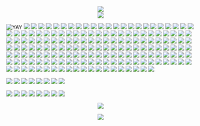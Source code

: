 <div align="center">
  <img src="https://i.imgur.com/OENeC3X.gif">
</div>

<div align="center">
  <img src="https://64.media.tumblr.com/8bf1243f970d29430e0155c934d75e08/70252f7e838b0c36-49/s400x600/fa0c123006b7346296343e294321516283844805.gifv">
</div>

![YAY](https://64.media.tumblr.com/ab68588e32528f21df918c955dacf057/6ee1344952d88480-3a/s100x200/e79968686ce11c42bd9ef69d84745d701bc41dc4.gifv) ![](https://64.media.tumblr.com/aff4268912f646c1c768a12bbc63af67/534e74bc72593726-38/s100x200/affa163b1ec4f1d1ae46929012f5b87b60f2285c.gifv) ![](https://images-wixmp-ed30a86b8c4ca887773594c2.wixmp.com/f/c6422739-64cf-4154-aca6-b0f478801ff9/d38zlq8-0cb53977-9569-4b9e-ad66-5934d92df95c.gif?token=eyJ0eXAiOiJKV1QiLCJhbGciOiJIUzI1NiJ9.eyJzdWIiOiJ1cm46YXBwOjdlMGQxODg5ODIyNjQzNzNhNWYwZDQxNWVhMGQyNmUwIiwiaXNzIjoidXJuOmFwcDo3ZTBkMTg4OTgyMjY0MzczYTVmMGQ0MTVlYTBkMjZlMCIsIm9iaiI6W1t7InBhdGgiOiJcL2ZcL2M2NDIyNzM5LTY0Y2YtNDE1NC1hY2E2LWIwZjQ3ODgwMWZmOVwvZDM4emxxOC0wY2I1Mzk3Ny05NTY5LTRiOWUtYWQ2Ni01OTM0ZDkyZGY5NWMuZ2lmIn1dXSwiYXVkIjpbInVybjpzZXJ2aWNlOmZpbGUuZG93bmxvYWQiXX0.H8I1P--llKbXTauDVoGdvNSOJdTp6Yq0dOt898DLgrA) ![](https://images-wixmp-ed30a86b8c4ca887773594c2.wixmp.com/f/c6422739-64cf-4154-aca6-b0f478801ff9/d399khk-01742b1a-7342-4183-b52c-663552639726.gif?token=eyJ0eXAiOiJKV1QiLCJhbGciOiJIUzI1NiJ9.eyJzdWIiOiJ1cm46YXBwOjdlMGQxODg5ODIyNjQzNzNhNWYwZDQxNWVhMGQyNmUwIiwiaXNzIjoidXJuOmFwcDo3ZTBkMTg4OTgyMjY0MzczYTVmMGQ0MTVlYTBkMjZlMCIsIm9iaiI6W1t7InBhdGgiOiJcL2ZcL2M2NDIyNzM5LTY0Y2YtNDE1NC1hY2E2LWIwZjQ3ODgwMWZmOVwvZDM5OWtoay0wMTc0MmIxYS03MzQyLTQxODMtYjUyYy02NjM1NTI2Mzk3MjYuZ2lmIn1dXSwiYXVkIjpbInVybjpzZXJ2aWNlOmZpbGUuZG93bmxvYWQiXX0.NtV6XOe-88ehgOE1UPtUEIsD6BAlFPEQrtgvgmgS1mo) ![](https://images-wixmp-ed30a86b8c4ca887773594c2.wixmp.com/f/be239e8a-a89e-4b61-84ba-a1062beb9d3c/d4k95mp-31d89a05-75db-4bfd-8fb9-a478cfad6494.gif?token=eyJ0eXAiOiJKV1QiLCJhbGciOiJIUzI1NiJ9.eyJzdWIiOiJ1cm46YXBwOjdlMGQxODg5ODIyNjQzNzNhNWYwZDQxNWVhMGQyNmUwIiwiaXNzIjoidXJuOmFwcDo3ZTBkMTg4OTgyMjY0MzczYTVmMGQ0MTVlYTBkMjZlMCIsIm9iaiI6W1t7InBhdGgiOiJcL2ZcL2JlMjM5ZThhLWE4OWUtNGI2MS04NGJhLWExMDYyYmViOWQzY1wvZDRrOTVtcC0zMWQ4OWEwNS03NWRiLTRiZmQtOGZiOS1hNDc4Y2ZhZDY0OTQuZ2lmIn1dXSwiYXVkIjpbInVybjpzZXJ2aWNlOmZpbGUuZG93bmxvYWQiXX0.EMKc43OmMN-rSpe86fCtLQwTBOPX5jwGlGKAgVAO98E) ![](https://64.media.tumblr.com/fcda82aa904035b4a82c8ce06b1eae99/51513407471ed0ec-df/s250x400/075464ec5c8a9e5b9e9641684a106452e72da1bf.gifv) ![](https://64.media.tumblr.com/026c62d838ba8db0668635b05052fe0b/51513407471ed0ec-0d/s100x200/db07495e86afaa5c19032c55374c2976a1111763.gifv) ![](https://64.media.tumblr.com/8d41a28a739e252782e64a30e64bee88/51513407471ed0ec-bd/s250x400/0579f2ceff80040367814196453a213db782381c.gifv) ![](https://64.media.tumblr.com/5788aa415ada3ccdace69f5913b474e1/51513407471ed0ec-b3/s250x400/182aef1004dd0e3e57a11e790a0464f08ed09439.gifv) ![](https://64.media.tumblr.com/367b3653f1a7c40d6a29de664aae5169/86b6f36130776341-c4/s100x200/eb53a1551a96102630e1835932aceb6c02c6bad9.gifv) ![](https://64.media.tumblr.com/5ce40838c9b267c4f6e363fcef7f3882/af9f47ae56290b28-21/s250x400/ba45cdce3efad914a939728bfb3443a2b201ba43.gifv) ![](https://64.media.tumblr.com/a0e50c44cf83706474d97c902bfa5229/af9f47ae56290b28-63/s250x400/c4bfb2a8f3cc8f00d586c6d92a8b2a886018dc4c.gifv) ![](https://64.media.tumblr.com/37cd58450ad29812e243c89551cee7bf/37f1190af59cd67f-a8/s100x200/5dd7a503af5b2ab15782e1b7261b3e18181b2b51.pnj) ![](https://64.media.tumblr.com/d66e503303bae4dbf6cad274912fa7b6/537b0b09ba701db7-78/s100x200/9c444335ae0c03bd264b247e53322cd90416e6e1.gifv) ![](https://64.media.tumblr.com/cfd47fa6324743c07801b8eb186e0128/537b0b09ba701db7-6c/s100x200/55e5a70e5e8826b05a840d2cf33ce67c66075975.gifv) ![](https://64.media.tumblr.com/32fcd7d93a7a86a0c83be46b222ec030/d036e29354923fc6-64/s250x400/cbc7298e2acaf23c78b2345a433e9aa0f3adea96.gifv) ![](https://64.media.tumblr.com/8cf3be298050db119000cf6bbc0c219b/d036e29354923fc6-72/s250x400/418286cb8614256ed26cce5c788c06fbc4554fb1.gifv) ![](https://64.media.tumblr.com/4ece9de19518b9e24253696f3996cdad/472eb48a98bb8584-a6/s100x200/2557918dbc19671ad5486e44a03d7db4fe1ab7a9.gifv) ![](https://64.media.tumblr.com/289292c917dd20f644182154906113c1/472eb48a98bb8584-4d/s100x200/9717c5a539fafe1c30312b5eead5f93b78f344b3.gifv) ![](https://64.media.tumblr.com/45c7eed3e27e53131eda1c2f8bfd6e89/3052e5e9935eef72-b7/s250x400/aea4eb20ce1edc9f675199e5ebca078013d7e4a5.gifv) ![](https://64.media.tumblr.com/9511745d8e10b0c89ac5f2d4ac0b9d63/3052e5e9935eef72-7f/s250x400/f750d0ca426d90bf84bbd659efcd5157f9eed05f.gifv) ![](https://64.media.tumblr.com/5bcd3970df077955350b982c758fa21c/3052e5e9935eef72-96/s250x400/127987c770dc378543d765b8320ae15808a5abd0.gifv) ![](https://64.media.tumblr.com/09118e70e6490f5542ebd20799195174/cf2b0bb2bae51816-80/s100x200/7fa4fa84aa330dfdca4fa0288f62e6f1e7eba776.gifv) ![](https://64.media.tumblr.com/edbce998a95e3c5b18990cce66902b03/a296a230c64523ed-b9/s250x400/4f2d9590bc7dc5f70111da392f5163a80d28840f.pnj) ![](https://64.media.tumblr.com/f75d14da57ca1ac2421e660f18deed0f/755638cd6f9e9fe2-3c/s100x200/d055806dfeef94f69b1926e0ea8d80c59bd36ae6.gifv) ![](https://64.media.tumblr.com/3f1c66129aeed997624109e2ef031715/755638cd6f9e9fe2-35/s250x400/e33b3dbe4d8dde7501b534ec331575b2c7b40db5.webp) ![](https://64.media.tumblr.com/3b988efbf2381d14644fce8c9b4c787b/fc2ee96849dc364d-18/s100x200/ff0391e9656aa4611c24d001e2c27103891c9c21.gifv) ![](https://64.media.tumblr.com/32203896652739d9b4ff843c74ca19cc/a759187eb386162a-2b/s100x200/713fed37f29b8f8e8a11e6b96cbb0723dd835dc8.pnj) ![](https://64.media.tumblr.com/0fe74bc6305932a7c54d856e77867998/d9b7d358b488e571-48/s100x200/e3a30a5699c064fea7cb1b56589e06847c800d9c.pnj) ![](https://64.media.tumblr.com/72cd1d3373e21281ee837a5510b3d831/86de585c3a80f0f8-c4/s100x200/96f99a92d73a5a5f22476a531ffe07e1c2b59fb2.gifv) ![](https://64.media.tumblr.com/c7075b059a382b1dcf49379d7973aee2/c3dea05a993aecd1-0b/s100x200/b5fac96bb323a1376932691e4a914047cc644f2b.gifv) ![](https://64.media.tumblr.com/724f02f5ce65677426f553d2dff1d1ff/f96570e26efe3b06-e4/s100x200/af8c808c282b5a1f1d5f527c4f9ce766fb4d9cf1.pnj) ![](https://64.media.tumblr.com/e34ebc09201bcdc600385daa5e018448/0fe77189432ebb60-ce/s100x200/4fb39d826e071521f2e2e136eb0f8272883b6b55.gifv) ![](https://64.media.tumblr.com/7f572abe07ad7e4b1feb478b12aa9f98/9c37e27fefc7eb91-1c/s100x200/bed364c1903e56704f6e8a3ad732489a976b62f5.gifv) ![](https://64.media.tumblr.com/9d51e9710d24283290d83c095614f818/2be3d7b7e3b8925d-67/s100x200/21238fd5b8b00e8e41b7bfb3d313f36b0a212cb9.gifv) ![](https://64.media.tumblr.com/1eadf0e3bb3b804953f118858bfb137d/799b250436f9bdca-1e/s100x200/018af6b881a0641782655be93182d0ee36c3f776.pnj) ![](https://64.media.tumblr.com/05094a4ccf50c7fc19f1af4e16e15157/a2449034dda962f9-d9/s100x200/4287af81dda2e1d04328aaef3c3b4a94d8dad17c.pnj) ![](https://64.media.tumblr.com/5fa391b151fe53aa5924bcf25993c202/147e422eed2ecc0d-6c/s100x200/070bf669adeda4b44d0d92a0d53ace4945284f05.gifv) ![](https://64.media.tumblr.com/1c966495c63dbb3c9735a3bfd6a4c79c/3874eebd1eb736d4-f5/s250x400/a8ff90fc7216727de89469cc7878d50d286da77c.gifv) ![](https://64.media.tumblr.com/da2dd4094e44c354c52d03b3ba8a6ecc/430287f45c8133f7-20/s100x200/5ebb26b002c4ef67e2fc4907a081e001101a12b2.pnj) ![](https://64.media.tumblr.com/052a7138bba8169bae72a97209d50095/b74de6ba383df9b4-d7/s250x400/59d62b7c1fc47bb6586657d9b4770ddf13e35256.pnj) ![](https://64.media.tumblr.com/90923a08adf3217974c194e78b3081d5/9589fef0b2dd83d5-80/s250x400/cb7ea696a9fbefecf6c52c5d81e9a6f06018a35b.pnj) ![](https://64.media.tumblr.com/a1cf30abca8357e444cb400061836a4b/2e2f6d8d78e3755e-25/s100x200/b496a806d299aff994fdf3d2027fcbf5a7b6460c.gifv) ![](https://64.media.tumblr.com/8f81760a02fd37137442e81e51762ebe/f4ef729f756e4c4b-af/s100x200/8c6218d5d398eeee63c2cc8ea8084489adfa61c0.gifv) ![](https://64.media.tumblr.com/da9a0c1ebe513a852c84511d5835593a/fea94a31643442fb-cc/s100x200/5ec47f14761184d00c63c95fbee9315de571bc90.webp) ![](https://images-wixmp-ed30a86b8c4ca887773594c2.wixmp.com/f/d1ec0bd0-8f09-4540-8a1a-a7942219e642/dexllyv-3ed55ede-b76a-4b0e-abf0-1f93be958b36.gif?token=eyJ0eXAiOiJKV1QiLCJhbGciOiJIUzI1NiJ9.eyJzdWIiOiJ1cm46YXBwOjdlMGQxODg5ODIyNjQzNzNhNWYwZDQxNWVhMGQyNmUwIiwiaXNzIjoidXJuOmFwcDo3ZTBkMTg4OTgyMjY0MzczYTVmMGQ0MTVlYTBkMjZlMCIsIm9iaiI6W1t7InBhdGgiOiJcL2ZcL2QxZWMwYmQwLThmMDktNDU0MC04YTFhLWE3OTQyMjE5ZTY0MlwvZGV4bGx5di0zZWQ1NWVkZS1iNzZhLTRiMGUtYWJmMC0xZjkzYmU5NThiMzYuZ2lmIn1dXSwiYXVkIjpbInVybjpzZXJ2aWNlOmZpbGUuZG93bmxvYWQiXX0.Q3oQ1eHsrlQNmVpU2h0mVDh4pdQsX44NnOhV6lOzYZI) ![](https://images-wixmp-ed30a86b8c4ca887773594c2.wixmp.com/f/8df76d20-7c20-446f-a95f-cb37223813e2/d5xztx5-883edb32-cd5a-4585-8357-ffa06467cb1a.png?token=eyJ0eXAiOiJKV1QiLCJhbGciOiJIUzI1NiJ9.eyJzdWIiOiJ1cm46YXBwOjdlMGQxODg5ODIyNjQzNzNhNWYwZDQxNWVhMGQyNmUwIiwiaXNzIjoidXJuOmFwcDo3ZTBkMTg4OTgyMjY0MzczYTVmMGQ0MTVlYTBkMjZlMCIsIm9iaiI6W1t7InBhdGgiOiJcL2ZcLzhkZjc2ZDIwLTdjMjAtNDQ2Zi1hOTVmLWNiMzcyMjM4MTNlMlwvZDV4enR4NS04ODNlZGIzMi1jZDVhLTQ1ODUtODM1Ny1mZmEwNjQ2N2NiMWEucG5nIn1dXSwiYXVkIjpbInVybjpzZXJ2aWNlOmZpbGUuZG93bmxvYWQiXX0.ufKouFEuOWwJMobPfcSBtGvE-MsdSI6nPUjjqtRSeb0) ![](https://images-wixmp-ed30a86b8c4ca887773594c2.wixmp.com/f/d1ec0bd0-8f09-4540-8a1a-a7942219e642/dexj9rj-ff89a9a6-0cea-48b8-b252-a855e1167c62.gif?token=eyJ0eXAiOiJKV1QiLCJhbGciOiJIUzI1NiJ9.eyJzdWIiOiJ1cm46YXBwOjdlMGQxODg5ODIyNjQzNzNhNWYwZDQxNWVhMGQyNmUwIiwiaXNzIjoidXJuOmFwcDo3ZTBkMTg4OTgyMjY0MzczYTVmMGQ0MTVlYTBkMjZlMCIsIm9iaiI6W1t7InBhdGgiOiJcL2ZcL2QxZWMwYmQwLThmMDktNDU0MC04YTFhLWE3OTQyMjE5ZTY0MlwvZGV4ajlyai1mZjg5YTlhNi0wY2VhLTQ4YjgtYjI1Mi1hODU1ZTExNjdjNjIuZ2lmIn1dXSwiYXVkIjpbInVybjpzZXJ2aWNlOmZpbGUuZG93bmxvYWQiXX0.sNlo7wKN6ZarQuyzPCYt9RxyA8MWw0SXV-nuPiypz0s) ![](https://64.media.tumblr.com/b6e53187a5d3f71bdb10113fa58fd22a/656e3b7d318a9d6d-bf/s250x400/897d41fefa4ed5b3708e813852cfcdef89e88021.gifv) ![](https://64.media.tumblr.com/be390be6723dc83f81cb62fd2fb0a134/e58cb57367f08ae0-4b/s100x200/e0d81e32674ecb808f98035de3659e3d0922c6a5.gifv) ![](https://images-wixmp-ed30a86b8c4ca887773594c2.wixmp.com/f/d1ec0bd0-8f09-4540-8a1a-a7942219e642/dexptqd-c001f403-c546-45e5-af75-744be697bd40.gif?token=eyJ0eXAiOiJKV1QiLCJhbGciOiJIUzI1NiJ9.eyJzdWIiOiJ1cm46YXBwOjdlMGQxODg5ODIyNjQzNzNhNWYwZDQxNWVhMGQyNmUwIiwiaXNzIjoidXJuOmFwcDo3ZTBkMTg4OTgyMjY0MzczYTVmMGQ0MTVlYTBkMjZlMCIsIm9iaiI6W1t7InBhdGgiOiJcL2ZcL2QxZWMwYmQwLThmMDktNDU0MC04YTFhLWE3OTQyMjE5ZTY0MlwvZGV4cHRxZC1jMDAxZjQwMy1jNTQ2LTQ1ZTUtYWY3NS03NDRiZTY5N2JkNDAuZ2lmIn1dXSwiYXVkIjpbInVybjpzZXJ2aWNlOmZpbGUuZG93bmxvYWQiXX0.6JoNbDkeXVsGijROiKV67a873MKinHqoql_vEX7fPM8) ![](https://images-wixmp-ed30a86b8c4ca887773594c2.wixmp.com/f/d1ec0bd0-8f09-4540-8a1a-a7942219e642/dexntrf-643e8b90-c0df-4a45-91ba-e55de14bc634.gif?token=eyJ0eXAiOiJKV1QiLCJhbGciOiJIUzI1NiJ9.eyJzdWIiOiJ1cm46YXBwOjdlMGQxODg5ODIyNjQzNzNhNWYwZDQxNWVhMGQyNmUwIiwiaXNzIjoidXJuOmFwcDo3ZTBkMTg4OTgyMjY0MzczYTVmMGQ0MTVlYTBkMjZlMCIsIm9iaiI6W1t7InBhdGgiOiJcL2ZcL2QxZWMwYmQwLThmMDktNDU0MC04YTFhLWE3OTQyMjE5ZTY0MlwvZGV4bnRyZi02NDNlOGI5MC1jMGRmLTRhNDUtOTFiYS1lNTVkZTE0YmM2MzQuZ2lmIn1dXSwiYXVkIjpbInVybjpzZXJ2aWNlOmZpbGUuZG93bmxvYWQiXX0.d7HIrIcf8Q4-c-KvbY1XHOYmqjcpRzLqi82vVSClDRA) ![](https://images-wixmp-ed30a86b8c4ca887773594c2.wixmp.com/f/3a75dcd6-7f71-473a-a840-521bff221cc9/d1ued8z-616d3b42-f9de-4e72-b8e5-adbb1459887c.png?token=eyJ0eXAiOiJKV1QiLCJhbGciOiJIUzI1NiJ9.eyJzdWIiOiJ1cm46YXBwOjdlMGQxODg5ODIyNjQzNzNhNWYwZDQxNWVhMGQyNmUwIiwiaXNzIjoidXJuOmFwcDo3ZTBkMTg4OTgyMjY0MzczYTVmMGQ0MTVlYTBkMjZlMCIsIm9iaiI6W1t7InBhdGgiOiJcL2ZcLzNhNzVkY2Q2LTdmNzEtNDczYS1hODQwLTUyMWJmZjIyMWNjOVwvZDF1ZWQ4ei02MTZkM2I0Mi1mOWRlLTRlNzItYjhlNS1hZGJiMTQ1OTg4N2MucG5nIn1dXSwiYXVkIjpbInVybjpzZXJ2aWNlOmZpbGUuZG93bmxvYWQiXX0.UKLwwF_cNcAIrfiY2YsjbweT-LQY13VFwJSQrw10MMQ) ![](https://images-wixmp-ed30a86b8c4ca887773594c2.wixmp.com/f/041e8540-7e8a-4914-a239-e7dfeae14c7e/dcr4mmc-2eb2da53-cbf7-486b-803d-cd73193c3130.png?token=eyJ0eXAiOiJKV1QiLCJhbGciOiJIUzI1NiJ9.eyJzdWIiOiJ1cm46YXBwOjdlMGQxODg5ODIyNjQzNzNhNWYwZDQxNWVhMGQyNmUwIiwiaXNzIjoidXJuOmFwcDo3ZTBkMTg4OTgyMjY0MzczYTVmMGQ0MTVlYTBkMjZlMCIsIm9iaiI6W1t7InBhdGgiOiJcL2ZcLzA0MWU4NTQwLTdlOGEtNDkxNC1hMjM5LWU3ZGZlYWUxNGM3ZVwvZGNyNG1tYy0yZWIyZGE1My1jYmY3LTQ4NmItODAzZC1jZDczMTkzYzMxMzAucG5nIn1dXSwiYXVkIjpbInVybjpzZXJ2aWNlOmZpbGUuZG93bmxvYWQiXX0.utWAkTWG_QlC_KTQbDjPjBU32GG-Ghi0JkkOyAUKchU) ![](https://images-wixmp-ed30a86b8c4ca887773594c2.wixmp.com/f/87450420-ed10-41ac-ab90-059b058df5c3/dcu8bd4-c4ea5f8a-8beb-426d-b7b8-c515b69e64b5.png?token=eyJ0eXAiOiJKV1QiLCJhbGciOiJIUzI1NiJ9.eyJzdWIiOiJ1cm46YXBwOjdlMGQxODg5ODIyNjQzNzNhNWYwZDQxNWVhMGQyNmUwIiwiaXNzIjoidXJuOmFwcDo3ZTBkMTg4OTgyMjY0MzczYTVmMGQ0MTVlYTBkMjZlMCIsIm9iaiI6W1t7InBhdGgiOiJcL2ZcLzg3NDUwNDIwLWVkMTAtNDFhYy1hYjkwLTA1OWIwNThkZjVjM1wvZGN1OGJkNC1jNGVhNWY4YS04YmViLTQyNmQtYjdiOC1jNTE1YjY5ZTY0YjUucG5nIn1dXSwiYXVkIjpbInVybjpzZXJ2aWNlOmZpbGUuZG93bmxvYWQiXX0.ov388u4vkfA0QdloScTjfuU-B8VC2-wBeIKi2DVdl0g) ![](https://images-wixmp-ed30a86b8c4ca887773594c2.wixmp.com/f/5eea9059-b034-46d0-94dc-a8556f38f08c/dcsi4he-685e1c4d-54b5-4bcd-9db8-15562c40256a.png?token=eyJ0eXAiOiJKV1QiLCJhbGciOiJIUzI1NiJ9.eyJzdWIiOiJ1cm46YXBwOjdlMGQxODg5ODIyNjQzNzNhNWYwZDQxNWVhMGQyNmUwIiwiaXNzIjoidXJuOmFwcDo3ZTBkMTg4OTgyMjY0MzczYTVmMGQ0MTVlYTBkMjZlMCIsIm9iaiI6W1t7InBhdGgiOiJcL2ZcLzVlZWE5MDU5LWIwMzQtNDZkMC05NGRjLWE4NTU2ZjM4ZjA4Y1wvZGNzaTRoZS02ODVlMWM0ZC01NGI1LTRiY2QtOWRiOC0xNTU2MmM0MDI1NmEucG5nIn1dXSwiYXVkIjpbInVybjpzZXJ2aWNlOmZpbGUuZG93bmxvYWQiXX0.ut-2jZ3WePepQbYPhLS5Cq-KeWLVKtB5rtBa0wv7_YY) ![](https://images-wixmp-ed30a86b8c4ca887773594c2.wixmp.com/f/db9a8f59-eb8e-4295-aa8f-0f7c34be0e4c/d9swws5-3074e202-56e1-4c17-a9b8-0139a2e3f705.png?token=eyJ0eXAiOiJKV1QiLCJhbGciOiJIUzI1NiJ9.eyJzdWIiOiJ1cm46YXBwOjdlMGQxODg5ODIyNjQzNzNhNWYwZDQxNWVhMGQyNmUwIiwiaXNzIjoidXJuOmFwcDo3ZTBkMTg4OTgyMjY0MzczYTVmMGQ0MTVlYTBkMjZlMCIsIm9iaiI6W1t7InBhdGgiOiJcL2ZcL2RiOWE4ZjU5LWViOGUtNDI5NS1hYThmLTBmN2MzNGJlMGU0Y1wvZDlzd3dzNS0zMDc0ZTIwMi01NmUxLTRjMTctYTliOC0wMTM5YTJlM2Y3MDUucG5nIn1dXSwiYXVkIjpbInVybjpzZXJ2aWNlOmZpbGUuZG93bmxvYWQiXX0.1a5gVTUs_soU9xP6qgvOPcZiaumhi0-ee9uF8Ox9pMk) ![](https://images-wixmp-ed30a86b8c4ca887773594c2.wixmp.com/f/75941687-76cd-4395-ad33-eefaf25b333d/d9iaiuv-c1bd7d46-f23c-481c-95e2-c2dfe80ad886.gif?token=eyJ0eXAiOiJKV1QiLCJhbGciOiJIUzI1NiJ9.eyJzdWIiOiJ1cm46YXBwOjdlMGQxODg5ODIyNjQzNzNhNWYwZDQxNWVhMGQyNmUwIiwiaXNzIjoidXJuOmFwcDo3ZTBkMTg4OTgyMjY0MzczYTVmMGQ0MTVlYTBkMjZlMCIsIm9iaiI6W1t7InBhdGgiOiJcL2ZcLzc1OTQxNjg3LTc2Y2QtNDM5NS1hZDMzLWVlZmFmMjViMzMzZFwvZDlpYWl1di1jMWJkN2Q0Ni1mMjNjLTQ4MWMtOTVlMi1jMmRmZTgwYWQ4ODYuZ2lmIn1dXSwiYXVkIjpbInVybjpzZXJ2aWNlOmZpbGUuZG93bmxvYWQiXX0.GstxMDjJcm-jkLFq0cmGDefN9gzSrsvN8M1W1-eRY7w) ![](https://images-wixmp-ed30a86b8c4ca887773594c2.wixmp.com/f/fa3e48b0-31db-4f1f-93ee-52d62a93733d/d9h1zdo-1ae04e8c-9a87-4df3-80e4-158f0fdbf3d2.gif?token=eyJ0eXAiOiJKV1QiLCJhbGciOiJIUzI1NiJ9.eyJzdWIiOiJ1cm46YXBwOjdlMGQxODg5ODIyNjQzNzNhNWYwZDQxNWVhMGQyNmUwIiwiaXNzIjoidXJuOmFwcDo3ZTBkMTg4OTgyMjY0MzczYTVmMGQ0MTVlYTBkMjZlMCIsIm9iaiI6W1t7InBhdGgiOiJcL2ZcL2ZhM2U0OGIwLTMxZGItNGYxZi05M2VlLTUyZDYyYTkzNzMzZFwvZDloMXpkby0xYWUwNGU4Yy05YTg3LTRkZjMtODBlNC0xNThmMGZkYmYzZDIuZ2lmIn1dXSwiYXVkIjpbInVybjpzZXJ2aWNlOmZpbGUuZG93bmxvYWQiXX0.uC-CagmDYO1hJHFiH6qfukKglsLZfXjDYyKkLavztZY) ![](https://images-wixmp-ed30a86b8c4ca887773594c2.wixmp.com/f/25e9a41d-5360-4e21-8e4f-f5a6e8dac4a2/dbjbarm-7ccee965-eae1-46c9-982d-79dfe8b10319.png?token=eyJ0eXAiOiJKV1QiLCJhbGciOiJIUzI1NiJ9.eyJzdWIiOiJ1cm46YXBwOjdlMGQxODg5ODIyNjQzNzNhNWYwZDQxNWVhMGQyNmUwIiwiaXNzIjoidXJuOmFwcDo3ZTBkMTg4OTgyMjY0MzczYTVmMGQ0MTVlYTBkMjZlMCIsIm9iaiI6W1t7InBhdGgiOiJcL2ZcLzI1ZTlhNDFkLTUzNjAtNGUyMS04ZTRmLWY1YTZlOGRhYzRhMlwvZGJqYmFybS03Y2NlZTk2NS1lYWUxLTQ2YzktOTgyZC03OWRmZThiMTAzMTkucG5nIn1dXSwiYXVkIjpbInVybjpzZXJ2aWNlOmZpbGUuZG93bmxvYWQiXX0.tf_nKoxtHr4FbiZqQnxmqkkapNVxs4uzAINOrcb54Io) ![](https://images-wixmp-ed30a86b8c4ca887773594c2.wixmp.com/f/2a01269f-4350-49c9-8524-fdd7a9379b3f/dc9683d-a39c9e4a-e0e7-447d-92de-189e10b2c46c.gif?token=eyJ0eXAiOiJKV1QiLCJhbGciOiJIUzI1NiJ9.eyJzdWIiOiJ1cm46YXBwOjdlMGQxODg5ODIyNjQzNzNhNWYwZDQxNWVhMGQyNmUwIiwiaXNzIjoidXJuOmFwcDo3ZTBkMTg4OTgyMjY0MzczYTVmMGQ0MTVlYTBkMjZlMCIsIm9iaiI6W1t7InBhdGgiOiJcL2ZcLzJhMDEyNjlmLTQzNTAtNDljOS04NTI0LWZkZDdhOTM3OWIzZlwvZGM5NjgzZC1hMzljOWU0YS1lMGU3LTQ0N2QtOTJkZS0xODllMTBiMmM0NmMuZ2lmIn1dXSwiYXVkIjpbInVybjpzZXJ2aWNlOmZpbGUuZG93bmxvYWQiXX0.vvuCdyxH56xAoQ0IGHo1TInocH33V_tyLsNmPfpNx8E) ![](https://images-wixmp-ed30a86b8c4ca887773594c2.wixmp.com/f/f4051a87-a29b-4838-91e7-b339d1515171/d9o5t07-9f091350-56dc-4c69-b27a-166c6881ddae.gif?token=eyJ0eXAiOiJKV1QiLCJhbGciOiJIUzI1NiJ9.eyJzdWIiOiJ1cm46YXBwOjdlMGQxODg5ODIyNjQzNzNhNWYwZDQxNWVhMGQyNmUwIiwiaXNzIjoidXJuOmFwcDo3ZTBkMTg4OTgyMjY0MzczYTVmMGQ0MTVlYTBkMjZlMCIsIm9iaiI6W1t7InBhdGgiOiJcL2ZcL2Y0MDUxYTg3LWEyOWItNDgzOC05MWU3LWIzMzlkMTUxNTE3MVwvZDlvNXQwNy05ZjA5MTM1MC01NmRjLTRjNjktYjI3YS0xNjZjNjg4MWRkYWUuZ2lmIn1dXSwiYXVkIjpbInVybjpzZXJ2aWNlOmZpbGUuZG93bmxvYWQiXX0.dokFP4H584LXMOanHjoIoPvKf76nliAI2vAAQ6nLukA) ![](https://images-wixmp-ed30a86b8c4ca887773594c2.wixmp.com/f/16c85c5d-5e0c-4930-a3af-a015ce6d2dcc/dd3t4kg-5ccbb2f3-8ea9-4191-9def-3087fd7fe7dc.png?token=eyJ0eXAiOiJKV1QiLCJhbGciOiJIUzI1NiJ9.eyJzdWIiOiJ1cm46YXBwOjdlMGQxODg5ODIyNjQzNzNhNWYwZDQxNWVhMGQyNmUwIiwiaXNzIjoidXJuOmFwcDo3ZTBkMTg4OTgyMjY0MzczYTVmMGQ0MTVlYTBkMjZlMCIsIm9iaiI6W1t7InBhdGgiOiJcL2ZcLzE2Yzg1YzVkLTVlMGMtNDkzMC1hM2FmLWEwMTVjZTZkMmRjY1wvZGQzdDRrZy01Y2NiYjJmMy04ZWE5LTQxOTEtOWRlZi0zMDg3ZmQ3ZmU3ZGMucG5nIn1dXSwiYXVkIjpbInVybjpzZXJ2aWNlOmZpbGUuZG93bmxvYWQiXX0.PKjs-ZU60wneGfwjiJZJwIiTM1KEteQ9ib5w_aLuvT4) ![](https://images-wixmp-ed30a86b8c4ca887773594c2.wixmp.com/f/bdda805c-683b-4a6f-81df-ab826e751a76/da7q4fr-1e95b959-c9a2-4a5e-93fa-f3a95535301d.png?token=eyJ0eXAiOiJKV1QiLCJhbGciOiJIUzI1NiJ9.eyJzdWIiOiJ1cm46YXBwOjdlMGQxODg5ODIyNjQzNzNhNWYwZDQxNWVhMGQyNmUwIiwiaXNzIjoidXJuOmFwcDo3ZTBkMTg4OTgyMjY0MzczYTVmMGQ0MTVlYTBkMjZlMCIsIm9iaiI6W1t7InBhdGgiOiJcL2ZcL2JkZGE4MDVjLTY4M2ItNGE2Zi04MWRmLWFiODI2ZTc1MWE3NlwvZGE3cTRmci0xZTk1Yjk1OS1jOWEyLTRhNWUtOTNmYS1mM2E5NTUzNTMwMWQucG5nIn1dXSwiYXVkIjpbInVybjpzZXJ2aWNlOmZpbGUuZG93bmxvYWQiXX0.oa7N8YBzdC7YmlEoTCj-ZaCJsn_zO5vDyK4O6Yuqfhg) ![](https://images-wixmp-ed30a86b8c4ca887773594c2.wixmp.com/f/0ccfa43a-651d-441a-b261-b97780c21571/dcrqr73-4c9e9b1e-16e9-41f1-a1fe-b2642dd2ea6b.png/v1/fill/w_99,h_56,q_80,strp/jevil_deltarune__stamp__by_amunetthehidden_dcrqr73-fullview.jpg?token=eyJ0eXAiOiJKV1QiLCJhbGciOiJIUzI1NiJ9.eyJzdWIiOiJ1cm46YXBwOjdlMGQxODg5ODIyNjQzNzNhNWYwZDQxNWVhMGQyNmUwIiwiaXNzIjoidXJuOmFwcDo3ZTBkMTg4OTgyMjY0MzczYTVmMGQ0MTVlYTBkMjZlMCIsIm9iaiI6W1t7ImhlaWdodCI6Ijw9NTYiLCJwYXRoIjoiXC9mXC8wY2NmYTQzYS02NTFkLTQ0MWEtYjI2MS1iOTc3ODBjMjE1NzFcL2RjcnFyNzMtNGM5ZTliMWUtMTZlOS00MWYxLWExZmUtYjI2NDJkZDJlYTZiLnBuZyIsIndpZHRoIjoiPD05OSJ9XV0sImF1ZCI6WyJ1cm46c2VydmljZTppbWFnZS5vcGVyYXRpb25zIl19.EBs61qMM8mUChcY2u6Sr9mZnuTI3d84mI_h7OG41bO0) ![](https://64.media.tumblr.com/a82d09c1d8b40b9c7a6bbfbaee04712a/a4169318a73322db-ab/s100x200/44076ac89c771602cad604fb4b23f30162518704.pnj) ![](https://64.media.tumblr.com/4122a3036072072eb079074eb6cf053a/a4169318a73322db-e2/s100x200/850ae619c58b6884825a0a2b53f77042d207cd9e.pnj) ![](https://64.media.tumblr.com/8f9524ed2d24eda319200e6483bf7d5f/ca21a10009c10231-11/s100x200/f532d559dbfbfa5dc4f0ade65118536e1b505f19.gifv) ![](https://64.media.tumblr.com/50381de284378273cd78e0bc2041430b/ca21a10009c10231-cc/s100x200/6fd6e46832fb08c67f5a5627bf53b2d01c0f129d.gifv) ![](https://64.media.tumblr.com/61bc94afd5c9dbceb323351c0a84c043/4c79a229341bb190-2b/s100x200/d66301fed6d310b60fb8700e2a855274934950d1.gifv) ![](https://64.media.tumblr.com/415a1edefe01006c13e5422c9dc9f6e0/783a3c48715d4d08-37/s100x200/7d18f5dc64aaa7900ba52ba55f68dd39abe1a2ea.gifv) ![](https://64.media.tumblr.com/09e02f81d7c1f06bfdcca35719e6a7bf/783a3c48715d4d08-ba/s100x200/cd68c2c42ef2e57dc92c4993a9c33199abfe7258.gifv) ![](https://64.media.tumblr.com/a65d7c6bd2ff3ca2a1eabc38eedc0ac2/783a3c48715d4d08-60/s100x200/5de01f1a934a523348a417ea3977e7d6a694c9e9.gifv) ![](https://64.media.tumblr.com/ca92025740f9194f3000c8819399182c/783a3c48715d4d08-70/s100x200/d9380adff5928ad354e28b87b1ea031e97f19404.gifv) ![](https://64.media.tumblr.com/5bfef89069fecec3ee1804e8d4025816/783a3c48715d4d08-2f/s100x200/b4a1df88cea93fc2d0c2cdb9dc7486993b873509.gifv) ![](https://64.media.tumblr.com/16a4bf189d40ef31a0fcffc9313fde50/af5dea34ce419aa6-d9/s100x200/7759b55789682142a0731bc6caccd9c3eec33bd3.pnj) ![](https://64.media.tumblr.com/fd4be1732bd1061acfffe2a5d63f0fef/af5dea34ce419aa6-96/s100x200/7f764eb86d5abcbe940af5c65d1ebb71f8dc1a6f.pnj) ![](https://64.media.tumblr.com/c2950d471db78ba7904e9ad7ba70202d/af5dea34ce419aa6-02/s100x200/9536f7c82780db938ac41a579729db3170875a0c.pnj) ![](https://64.media.tumblr.com/9b04112d5892cf7e6b433d02571f762a/af5dea34ce419aa6-0b/s100x200/689b23dacc3461bff4989d1e7c0913bb6a842980.pnj) ![](https://64.media.tumblr.com/96ad89ea0d49b92977c05433405ca607/af5dea34ce419aa6-b4/s100x200/4edc693365053cb7a69827cd8e1335c114144238.pnj) ![](https://64.media.tumblr.com/abd87de86d041572d2b63b3433705140/af5dea34ce419aa6-17/s100x200/c4e25b677171670498cbbb6bbd4786ef5ba7ab03.pnj) ![](https://64.media.tumblr.com/d14610f6b124848976e339ea083685c9/af5dea34ce419aa6-91/s100x200/d222ed4f19ff2cc47628730a3e9f7be9251d598b.pnj) ![](https://64.media.tumblr.com/96c365d8468214b325fabff19cccadca/af5dea34ce419aa6-a6/s100x200/f4764a8963d6ca2a08d072bf79fc8a18579384db.pnj) ![](https://64.media.tumblr.com/5dabf2babcb2dbd74086a6d54050034d/af5dea34ce419aa6-64/s100x200/49243d97daae707d1dfa4236e74fca2bb23aedba.pnj) ![](https://64.media.tumblr.com/04726cf1ad994b920503acc6af787cea/af5dea34ce419aa6-0c/s100x200/2b9cf66eed41282498cfe4ea42a49e98c72c5a29.pnj) ![](https://64.media.tumblr.com/854aee62edf5e3e03930219d52a1184e/a296a230c64523ed-6e/s250x400/e2c06ae03430a6973ba94cbdc9163b4cd310bb22.pnj) ![](https://64.media.tumblr.com/8f5897b125bc185ef7cee849ad76424d/a296a230c64523ed-37/s250x400/de7b8ae1759a421deeda042116cccc4eb22d6106.pnj) ![](https://64.media.tumblr.com/acda4b45557dd38d0badfa523909cd8c/8e782af85249706f-63/s100x200/479d6a2edc391dc218c9319e0299e27a4b142a31.gifv) ![](https://64.media.tumblr.com/9fca80aad9223c42dd94e692d063e47e/ffb36584bc39c09e-22/s100x200/eef6b2dbd98c1e1c8bf5fb2ff6abb5cc5972baa9.gifv) ![](https://64.media.tumblr.com/c4e5f4a5cd3d7619dd7d526b33ab6455/b5828c658669fb6b-80/s100x200/1d44c0826d85c34590ae7289bccbe4ab5ed5346c.gifv) ![](https://adriansblinkiecollection.neocities.org/stamps/a23.gif) ![](https://adriansblinkiecollection.neocities.org/stamps/a10.gif) ![](https://adriansblinkiecollection.neocities.org/stamps/j11.gif) ![](https://adriansblinkiecollection.neocities.org/stamps/h3.png) ![](https://adriansblinkiecollection.neocities.org/stamps/f16.gif) ![](https://adriansblinkiecollection.neocities.org/stamps/e38.gif) ![](https://adriansblinkiecollection.neocities.org/stamps/b65.gif) ![](https://adriansblinkiecollection.neocities.org/stamps/d70.jpg) ![](https://adriansblinkiecollection.neocities.org/stamps/d22.png) ![](https://pixelsafari.neocities.org/stamps/woop.gif) ![](https://p2iimon.neocities.org/images/stamps/pinkiepiecutiemark.gif) ![](https://gligar.neocities.org/falloutnv.png) ![](https://gligar.neocities.org/nursies.png) ![](https://gligar.neocities.org/ralsei2.png) ![](https://64.media.tumblr.com/cad89837ab42aa15a4fa7248ea1d38ea/862ca621d9f19943-c1/s100x200/88de756bd80cf8667138d9eed24928af076b913c.pnj) ![](https://64.media.tumblr.com/fc46c1698278496eff75a5fc4b7c188b/ad3c40aea0887b66-ff/s250x400/a8cdb57711f62e46a1fb522b0c3510e9d8233342.gifv) ![](https://64.media.tumblr.com/66e5e4bd39a05c1a779a2967b098cb8a/ad3c40aea0887b66-54/s250x400/f515e633654575a0292409974b481c8cc2be2d05.gifv) ![](https://64.media.tumblr.com/1fa3311adf3bcc2b157ea65ad49b1a94/ad3c40aea0887b66-4a/s250x400/7f65f0df7d17b34c4d408e7cef01503d81b82d33.gifv) ![](https://64.media.tumblr.com/0dc0fb5c51d50d9954496c946c37cf25/b9516fb168435c83-4a/s250x400/61f2f49e2b122b7e1860e121a48ea6e46f043f1e.gifv) ![](https://64.media.tumblr.com/e128ce49d1aa45fbc06c9a1edc14f5f5/b06e454228192cd9-6e/s250x400/0cc5838d0286da422ed5ec53cda5d6770c5113a9.gifv) ![](https://64.media.tumblr.com/0617fb4fbc2147a42cee65ea2a2a36fe/9d42bae5dc396319-77/s100x200/34a19e6ea520854c7fbb6cccfc4356e9f273efa3.pnj) ![](https://64.media.tumblr.com/4eeb65221f403cce2ba65bb1e1d2e277/cef7b2a2735b9e96-47/s100x200/5d40c1bcea8e73b8fea8094cd95241cd697e0a17.pnj) ![](https://64.media.tumblr.com/d091b0bf6f4a6719ed271ffdf2cd3f8d/ae2cd586a1bbcaf6-a9/s100x200/7b63e73dd5fbfb0483484b11f128d2732ebbfe93.gifv) ![](https://64.media.tumblr.com/438ca352cf5934e95df845f1b2eb768b/2b4https://64.media.tumblr.com/cf77883aacd7b907179045029dfe824f/efda566acd1875e4-65/s100x200/62169bac419e7d3a5ead6805176cc5dc3977027f.gifv6eb755591bf6c-7a/s100x200/14de5d3694adf01ad8654aae94f6e4352a3329f4.pnj) ![](https://64.media.tumblr.com/cf77883aacd7b907179045029dfe824f/efda566acd1875e4-65/s100x200/62169bac419e7d3a5ead6805176cc5dc3977027f.gifv) ![](https://64.media.tumblr.com/ff604a358948034f16b6f3a02fd7235c/950345b776ee7c64-09/s100x200/1f41d01c2c44e6fd5e0f6f1306a605e2b268b7ad.gifv) ![](https://64.media.tumblr.com/e4d1f5541ca5cdeba79f82d1606aa17a/950345b776ee7c64-1c/s100x200/683449343549e2aa18547788643b8692fd2f25db.gifv) ![](https://64.media.tumblr.com/450d95dcba4ed23e95421e64946b762e/5db88d50fb9c1b35-cb/s100x200/d17c6db83e9f3b1655e853210c8c11cd7cafa3b3.gifv) ![](https://64.media.tumblr.com/0d43e76a722ac9427f2cfa87b1abc708/503eaab48f57a725-61/s100x200/6ab9939494386a1a9e1a3b36fb98d17e914d21aa.gifv) ![](https://64.media.tumblr.com/39b1a7a812eb3f09d5d4df27c170c815/4aa5d3042dd19d21-ed/s250x400/1ed1fa31458d303d99ab8835046159284f19a0f1.gifv) ![](https://64.media.tumblr.com/87d9651889a95dec8439ac6f67f3e240/bee9a42bc64877e7-f9/s100x200/3e7b745379cc8242b7e9bc692d9c9077f53df90d.pnj) ![](https://64.media.tumblr.com/69a894fd164603149e2e092e8a3950bf/a7460fd433e9c901-a3/s100x200/8ca4697a7bfff029e95721be969501db458633ca.pnj) ![](https://64.media.tumblr.com/80500ecc2e28c9a92ef7c7d06fd93e36/a7460fd433e9c901-db/s100x200/d87cd7074eccd05a94181717671c19ac5c139fc6.gifv) ![](https://64.media.tumblr.com/0c49d3b54fc149a18af080a38c100503/c57fb5de8156b349-cc/s100x200/6493798859de23d6a9d799396e97007ce395a70a.gifv) ![](https://64.media.tumblr.com/25f06083ee47dbffa48f53c59316e009/c57fb5de8156b349-ca/s250x400/813930ce477043de4173e567841ccf78984e22b7.gifv) ![](https://64.media.tumblr.com/36d483e2207b04333913c76ef49c144d/e3e464b613671e9c-d8/s100x200/c8b2332f2c24c1560c852e29283c40c9b528d4b6.gifv) ![](https://64.media.tumblr.com/523d99daadf7bdf0d28d2d0d1f7bbe25/e3e464b613671e9c-6e/s100x200/4e042ac39571ef45b53fc0ea6c1b68509a86730e.gifv) ![](https://64.media.tumblr.com/7bc0640b16894307327860cb3889f025/e3e464b613671e9c-41/s100x200/3e5d285925ed0d1ff978e4d3771a717d0a164fe5.gifv) ![](https://64.media.tumblr.com/dddced700188ea0ae37cd072889059f4/b157452432d01e31-8e/s100x200/1d00779e37c00ccc59369a29512ce471dcbaa2b3.gifv) ![](https://64.media.tumblr.com/5af5fe8d2821ce4e6acb6393517a4ba0/b157452432d01e31-f5/s100x200/ca202a97e808cfb7164f204eb638007e530c40ec.gifv) ![](https://file.garden/Z19rBJORyQGK_Ix-/stamps/scottwozstamp.webp) ![](https://64.media.tumblr.com/42bda21122b1a467e275d5f79a0f8fe8/8afe013dc9bfd98e-88/s250x400/3cc91e41c4d63efef67ab4fc267075844881bd40.pnj) ![](https://64.media.tumblr.com/9d48ee3f7469ea22de6ea74fa92ccc19/523ce152e7864c50-2d/s100x200/1e193b67c1624d60de9c4ae7f3552fc23402be32.gifv) ![](https://64.media.tumblr.com/70755b3103029a768227e793a85d398e/51513407471ed0ec-ab/s250x400/5058a5c613fb00c16b7d4e9c56d6e8bc2c2b6706.gifv) ![](https://64.media.tumblr.com/830ff74370fe512a1eb3ea778d6cd0ce/6f464daebddd8b52-4d/s250x400/dd97e8791fca657999508f8bf09fe6bcb1ef26b2.pnj) ![](https://64.media.tumblr.com/5c22c268785caa7d8689154601b221b9/59ce0ca31e85e796-fa/s100x200/12e0b7d8c932f010ff3717eccc7b334198bceb8e.pnj) ![](https://64.media.tumblr.com/30aaf3f9554f61c68d1afc78b260d085/f1570ea685e21737-fb/s250x400/70c03dfad146e4ab0913680222ad2df5c45cf744.pnj) ![](https://64.media.tumblr.com/843e08b8576ba2ed539c16dd734e918d/08af46aed2eefd7e-64/s250x400/c9d7c5cd3dc4499c7f650a74131d502b83a27299.gifv) ![](https://64.media.tumblr.com/201b377121403b72963d8a2fc185e39f/08af46aed2eefd7e-49/s250x400/bee6ea3839e25731925b0cd2f35b28225e01cba6.pnj) ![](https://64.media.tumblr.com/fccce3e1c88090e4dc1a936289bbd6c0/08af46aed2eefd7e-92/s250x400/ac9fe3d66197c68cfcbc0bc0176b4765f8857f0d.gifv) ![](https://64.media.tumblr.com/57d1ff06bc09ef9921e198f0ceb93933/08af46aed2eefd7e-d3/s250x400/096ab692942f85cd4c6d85b35bc9add29a2a5ce7.pnj) ![](https://64.media.tumblr.com/b49bc2636ecc1ce0d43c7d33fd833419/59b49348a779b61c-09/s250x400/08cc5627faaabd7426fc9440aff5f62cc9645612.pnj) ![](https://64.media.tumblr.com/da021ae2067466768c31270cde44999f/cf2b0bb2bae51816-e0/s100x200/e44cd244f366e3c49908e2fc491c54adf1692291.gifv) ![](https://64.media.tumblr.com/09118e70e6490f5542ebd20799195174/cf2b0bb2bae51816-80/s100x200/7fa4fa84aa330dfdca4fa0288f62e6f1e7eba776.gifv) ![](https://64.media.tumblr.com/acda4b45557dd38d0badfa523909cd8c/8e782af85249706f-63/s100x200/479d6a2edc391dc218c9319e0299e27a4b142a31.gifv) ![](https://64.media.tumblr.com/271a1680b5bfee211e0ec056b314a327/1ad3fa4c018ef8d4-66/s100x200/407a8680a0502ddc8f6a63b992424dad76daae61.gifv) ![](https://64.media.tumblr.com/8f5897b125bc185ef7cee849ad76424d/a296a230c64523ed-37/s250x400/de7b8ae1759a421deeda042116cccc4eb22d6106.pnj) ![](https://64.media.tumblr.com/cfe7c3e875180cd2531e649b9da9915a/eec552ecad48eec8-aa/s100x200/d774c68d2256607c7416527a523320f04f181582.gifv) ![](https://64.media.tumblr.com/fb58d8f9ef75229e18d5ee0f96528fb0/13d65f1f59b94106-d8/s100x200/06d3acdf5f86c58df2fb60db4b996a14cd0c9503.pnj) ![](https://64.media.tumblr.com/666a5528c9fb5f87bb1cf4e24b0c2f80/10da6cde394aee6e-fb/s100x200/015a095085d0ff7607fc4c497ebca7659a423c4f.gifv) ![](https://64.media.tumblr.com/314699bd1f85e6fceddb456019d12e6d/c7db7c6ac86e7eaf-58/s100x200/7e8ceda6ac97ffb05a4f1b50a92f50b82b8a3e2c.gifv) ![](https://64.media.tumblr.com/7164f129ec282dd8fad3c533033e409b/c7db7c6ac86e7eaf-91/s100x200/ba6ab2ee25b5cb70a8a548a6f699b2b397e553a5.gifv) ![](https://64.media.tumblr.com/f0333733452341a8ea42607e672c7d8e/c7db7c6ac86e7eaf-ed/s100x200/3773e4d5292b11f26c949fd8eb30cd28e01ef860.gifv) ![](https://64.media.tumblr.com/847e797c712155d381c2bf6b01679879/c7db7c6ac86e7eaf-01/s100x200/1df0aa1eeb6f23da7f505e076611e6697df6f707.gifv) ![](https://64.media.tumblr.com/c20e007873c4cd3b3c6e91ebb919b7cf/34714747e43e7d2e-dc/s100x200/838abe4e013db3b8db3bad92fab3a3ee75404ec8.pnj) ![](https://64.media.tumblr.com/d65093784d3fb42eda280be36802eaba/2291ae536abfbfb7-ff/s100x200/304bba62200b7696d7a2b1835aad9b6f084055c7.pnj) ![](https://64.media.tumblr.com/12241151c5495e68eae1bd29369b7273/bf399ef6f07095c1-86/s100x200/19f7c228681c796119e25ca2199506fc6642b7bd.pnj) ![](https://64.media.tumblr.com/624aa697bd0f71e84aaf7c2e0bbeecd9/974c82d924337458-b2/s100x200/71e9ccd1b5716e581b778523b1bd59dabebc1a85.pnj) ![](https://64.media.tumblr.com/57c7f5a12b1860b9ca2c3a66dc1a4582/cd9771d6b24ac0ee-3c/s100x200/5e200edf8782e39c444eae5fe4f6dd8ccb646344.pnj) ![](https://64.media.tumblr.com/5ebfb78ff33d069481da9bef120b202b/286ee6a7de523fc3-f7/s100x200/e17cdded79332edbb913a10bc2addea37cfed70a.pnj) ![](https://64.media.tumblr.com/a043ff87513e40b7989cbccbe9d6a548/40fbab4d2083b951-1e/s100x200/61fef5392c33985d255343e2b042c39a9a314d41.gifv) ![](https://64.media.tumblr.com/9dc9a032eb73f80810f56581f3c8fbdd/40fbab4d2083b951-00/s100x200/f86afd604edb316ac8fb4580554acedd116e91dd.gifv) ![](https://64.media.tumblr.com/977edc295839bc9dd708d1f36a9665a8/be0ab133aeece7ee-60/s100x200/b65c378a6caa6471c4d26abc5ab2be4cc3014364.gifv) ![](https://64.media.tumblr.com/90ca7741aa15b9472d0a49828ae87f6e/3fda5e44e12fd176-75/s100x200/02897c53cc2ad05341a7e537f09a9b7cc4a5bcb0.pnj) ![](https://64.media.tumblr.com/faea4116867ed4abd3f28d181fbbdb54/3fda5e44e12fd176-1f/s100x200/e6c340b92ee266611c77f2f124af390b5c0cb918.jpg) ![](https://64.media.tumblr.com/185c8358fe9344c8c93adc57e9a8251c/42e7384496622800-c0/s100x200/4bab2835bc51671335e4fd783fae09e41057cec8.webp) ![](https://64.media.tumblr.com/e38993c52c01f6137e9773ffa93522b0/42e7384496622800-ec/s100x200/1d39c673166dafe740e02982fab400ef8f8f76c2.webp) ![](https://64.media.tumblr.com/cb585e1ca6dfe7830b5baff74b276d4f/42e7384496622800-0f/s100x200/7766668f0a7bba66150bffb55f2a1593c8128149.webp) ![](https://64.media.tumblr.com/4333ab193631ffc2b45dd6f45276aec3/42e7384496622800-a4/s100x200/a5ff3cd74984637b4acc6321cf11305a2a7ea3ec.jpg)

![](https://64.media.tumblr.com/44e00409d244aa0420a3c81cd1431d6e/460b30a5b60a3542-a2/s100x200/418818f0d8701a0e0d27e2b4ed2cadfd7ce2d552.gifv) ![](https://64.media.tumblr.com/52d3cacbb19a8048d475b10d17d1bae8/460b30a5b60a3542-01/s100x200/9f59cc8a4b11199a70d0878e176c9f64eba0e2b8.gifv) ![](https://64.media.tumblr.com/d46fb2b4d9565d61e170c96b3e45e9bb/460b30a5b60a3542-9d/s100x200/06d9b243ae33678bc1db16a488623d6963cbc40e.gifv) ![](https://64.media.tumblr.com/af687403ef79aeae983c47347f9af0fa/460b30a5b60a3542-d4/s100x200/0eb9953f77d949e5179f3501035c029769c28c36.gifv) ![](https://64.media.tumblr.com/c4103cfc223ccdb95e5b99d5456580ed/460b30a5b60a3542-44/s100x200/2e4917f496ae1a43f60db4c7b12a877dc4cc4c1e.gifv) ![](https://64.media.tumblr.com/9f5b955913729b233554ebba6b19883a/460b30a5b60a3542-84/s100x200/f225befc47b140f7edb7c1ce4b3de8c04b27e9f6.gifv) ![](https://64.media.tumblr.com/c41f9b5e2a7e653c021827175b39feae/460b30a5b60a3542-14/s100x200/9feb8bde2fc9594072ee1d561c26e571e3e1cf12.pnj) ![](https://64.media.tumblr.com/9e2b180376d203362a23b6b48d2b8400/460b30a5b60a3542-d2/s100x200/c8829f5831fde1ae685f6c16ca4badd44d703293.gifv)

![](https://64.media.tumblr.com/686b93003206c1f4fc0c47516224d365/4ff098bbd02db0c7-09/s100x200/aaf1f3318881d0aa54b2ab10953508c04b087ebf.pnj) ![](https://64.media.tumblr.com/70a204f8e0499229df1d3ca80fc2568b/93ad9f164a245bbf-f6/s100x200/a97c5a8d2230a9f0174694bf5849e7178a970688.gifv) ![](https://64.media.tumblr.com/46c6ed4dacaf4505607911795849e43d/444dc62585991c3d-90/s100x200/1f885083cab07acf6a2515d815756aca8e86fc7f.gifv) ![](https://64.media.tumblr.com/8a5f7010ac55a47a4b58dd006060e4e0/afbd5b4ee49c7302-78/s100x200/f871a3602e4043a71b62377b60f5effa6d5c1b70.gifv) ![](https://64.media.tumblr.com/4f1f21fb49507ffafc81fe30b6d5ebf8/afbd5b4ee49c7302-f6/s100x200/0abc76c8f2938a86e4bd7e18fe4757e6d942025b.gifv) ![](https://64.media.tumblr.com/dbffa6af4b9b2d62bf62d20bdb39bcab/444dc62585991c3d-cd/s250x400/e585f1b2a5f9f44815cbcb6b6fefdeb57d2a7dde.jpg) ![](https://64.media.tumblr.com/aaad082b210f7a4f1295b2b56291dc87/e416b468fceedf10-8a/s100x200/6c45472e81c1c47ce544742bdd05af06f0171cf5.gifv) ![](https://64.media.tumblr.com/38d3178ddcef9226767a4f342787e729/aa19e37ffd4bead4-f2/s100x200/d91586b10f4a121a3a7b3fde902ddfef61ea58f6.gifv)

<p align="center">
  <img src="https://64.media.tumblr.com/7abbae6562211dc6b7a78a20cdd9efda/a2c219a838305535-45/s400x600/c3de48283439684f3f6baa7795b3403223e5a7ec.gifv">
</p>
<p align="center">
  <img src="https://64.media.tumblr.com/27552f7d0c6add1db895656852787d50/64fbb409410451ef-88/s250x400/60d78f12ba918d8bb4f845df9acca4b86476e51e.gifv">
</p>
